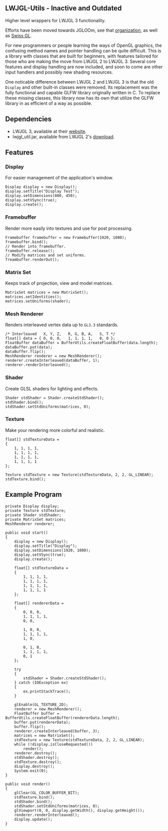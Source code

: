 ## LWJGL-Utils - Inactive and Outdated
Higher level wrappers for LWJGL 3 functionality.

Efforts have been moved towards JGLOOm, see that [organization](https://github.com/team-jgloom), as well as [Swiss GL](https://github.com/jibini-media/swiss-gl).

For new programmers or people learning the ways of OpenGL graphics, the confusing method names and pointer handling can be quite difficult.  This is a library with classes that are built for beginners, with features tailored for those who are making the move from LWJGL 2 to LWJGL 3.  Several core features and display handling are now included, and soon to come are other input handlers and possibly new shading resources.

One noticable difference between LWJGL 2 and LWJGL 3 is that the old `Display` and other built-in classes were removed.  Its replacement was the fully functional and capable GLFW library originally written in C.  To replace these missing classes, this library now has its own that utilize the GLFW library in as efficient of a way as possible.

## Dependencies
 - LWJGL 3, available at their [website](https://www.lwjgl.org/).
 - lwjgl_util.jar, available from LWJGL 2's [download](http://sourceforge.net/projects/java-game-lib/files/Official%20Releases/LWJGL%202.9.3/lwjgl-2.9.3.zip/download).

## Features
### Display
For easier management of the application's window.

	Display display = new Display();
	display.setTitle("Display Test");
	display.setDimensions(800, 450);
	display.setVSync(true);
	display.create();

### Framebuffer
Render more easily into textures and use for post processing.

	Framebuffer framebuffer = new Framebuffer(1920, 1080);
	framebuffer.bind();
	// Render into framebuffer.
	framebuffer.release();
	// Modify matrices and set uniforms.
	freambuffer.renderOut();

### Matrix Set
Keeps track of projection, view and model matrices.

	MatrixSet matrices = new MatrixSet();
	matrices.setIdentities();
	matrices.setUniforms(shader);

### Mesh Renderer
Renders interleaved vertex data up to `GL3.3` standards.

	/* Interleaved   X, Y, Z,   R, G, B, A,   S, T */
	float[] data = { 0, 0, 0,   1, 1, 1, 1,   0, 0 };
	FloatBuffer dataBuffer = BufferUtils.createFloatBuffer(data.length);
	dataBuffer.put(data);
	dataBuffer.flip();
	MeshRenderer renderer = new MeshRenderer();
	renderer.createInterleaved(dataBuffer, 1);
	renderer.renderInterleaved();

### Shader
Create GLSL shaders for lighting and effects.

	Shader stdShader = Shader.createStdShader();
	stdShader.bind();
	stdShader.setStdUniforms(matrices, 0);

### Texture
Make your rendering more colorful and realistic.

	float[] stdTextureData =
	{
		1, 1, 1, 1,
		1, 1, 1, 1,
		1, 1, 1, 1,
		1, 1, 1, 1
	};

	Texture stdTexture = new Texture(stdTextureData, 2, 2, GL_LINEAR);
	stdTexture.bind();

## Example Program

	private Display display;
	private Texture stdTexture;
	private Shader stdShader;
	private MatrixSet matrices;
	MeshRenderer renderer;

	public void start()
	{
		display = new Display();
		display.setTitle("Display");
		display.setDimensions(1920, 1080);
		display.setVSync(true);
		display.create();

		float[] stdTextureData =
		{ 
			1, 1, 1, 1, 
			1, 1, 1, 1, 
			1, 1, 1, 1, 
			1, 1, 1, 1 
		};
			
		float[] rendererData =
		{ 
			0, 0, 0, 
			1, 1, 1, 1, 
			0, 0, 
			
			1, 0, 0, 
			1, 1, 1, 1, 
			1, 0, 
			
			0, 1, 0, 
			1, 1, 1, 1,
			0, 1 
		};

		try
		{
			stdShader = Shader.createStdShader();
		} catch (IOException ex)
		{
			ex.printStackTrace();
		}
		
		glEnable(GL_TEXTURE_2D);
		renderer = new MeshRenderer();
		FloatBuffer buffer = BufferUtils.createFloatBuffer(rendererData.length);
		buffer.put(rendererData);
		buffer.flip();
		renderer.createInterleaved(buffer, 3);
		matrices = new MatrixSet();
		stdTexture = new Texture(stdTextureData, 2, 2, GL_LINEAR);
		while (!display.isCloseRequested())
			render();
		renderer.destroy();
		stdShader.destroy();
		stdTexture.destroy();
		display.destroy();
		System.exit(0);
	}

	public void render()
	{
		glClear(GL_COLOR_BUFFER_BIT);
		stdTexture.bind();
		stdShader.bind();
		stdShader.setStdUniforms(matrices, 0);
		glViewport(0, 0, display.getWidth(), display.getHeight());
		renderer.renderInterleaved();
		display.update();
	}
